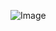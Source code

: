    ![Image](https://github.com/user-attachments/assets/19ee4f9f-ab80-4208-8008-904def83ebac)
 
  

  
 
  
